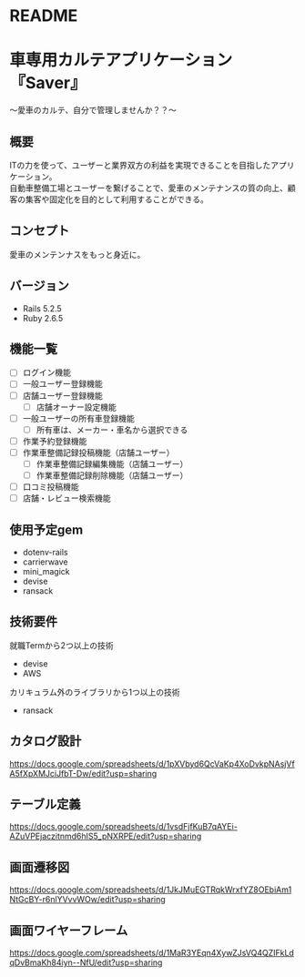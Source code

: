 # README

# 車専用カルテアプリケーション『Saver』
〜愛車のカルテ、自分で管理しませんか？？〜

## 概要
ITの力を使って、ユーザーと業界双方の利益を実現できることを目指したアプリケーション。<br>
自動車整備工場とユーザーを繋げることで、愛車のメンテナンスの質の向上、顧客の集客や固定化を目的として利用することができる。

## コンセプト
愛車のメンテンナスをもっと身近に。

## バージョン
- Rails 5.2.5
- Ruby 2.6.5

## 機能一覧
- [ ] ログイン機能
- [ ] 一般ユーザー登録機能
- [ ] 店舗ユーザー登録機能
  - [ ] 店舗オーナー設定機能
- [ ] 一般ユーザーの所有車登録機能
  - [ ] 所有車は、メーカー・車名から選択できる
- [ ] 作業予約登録機能
- [ ] 作業車整備記録投稿機能（店舗ユーザー）
  - [ ] 作業車整備記録編集機能（店舗ユーザー）
  - [ ] 作業車整備記録削除機能（店舗ユーザー）
- [ ] 口コミ投稿機能
- [ ] 店舗・レビュー検索機能

## 使用予定gem
- dotenv-rails
- carrierwave
- mini_magick
- devise
- ransack

## 技術要件
就職Termから2つ以上の技術
  - devise
  - AWS

カリキュラム外のライブラリから1つ以上の技術
  - ransack

## カタログ設計
https://docs.google.com/spreadsheets/d/1pXVbyd6QcVaKp4XoDvkpNAsjVfA5fXpXMJciJfbT-Dw/edit?usp=sharing

## テーブル定義
https://docs.google.com/spreadsheets/d/1vsdFjfKuB7qAYEi-AZuVPEjaczitnmd6hIS5_pNXRPE/edit?usp=sharing

## 画面遷移図
https://docs.google.com/spreadsheets/d/1JkJMuEGTRqkWrxfYZ8OEbiAm1NtGcBY-r6nlYVvvWOw/edit?usp=sharing

## 画面ワイヤーフレーム
https://docs.google.com/spreadsheets/d/1MaR3YEqn4XywZJsVQ4QZIFkLdqDvBmaKh84iyn--NfU/edit?usp=sharing
